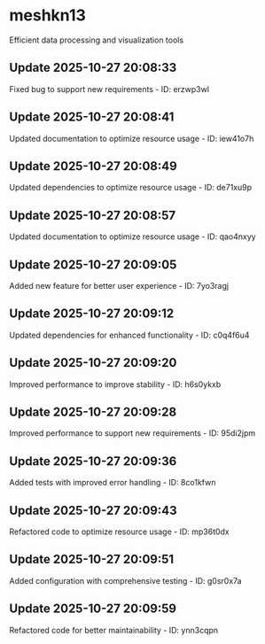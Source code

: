 # meshkn13
Efficient data processing and visualization tools

## Update 2025-10-27 20:08:33
Fixed bug to support new requirements - ID: erzwp3wl


## Update 2025-10-27 20:08:41
Updated documentation to optimize resource usage - ID: iew41o7h


## Update 2025-10-27 20:08:49
Updated dependencies to optimize resource usage - ID: de71xu9p


## Update 2025-10-27 20:08:57
Updated documentation to optimize resource usage - ID: qao4nxyy


## Update 2025-10-27 20:09:05
Added new feature for better user experience - ID: 7yo3ragj


## Update 2025-10-27 20:09:12
Updated dependencies for enhanced functionality - ID: c0q4f6u4


## Update 2025-10-27 20:09:20
Improved performance to improve stability - ID: h6s0ykxb


## Update 2025-10-27 20:09:28
Improved performance to support new requirements - ID: 95di2jpm


## Update 2025-10-27 20:09:36
Added tests with improved error handling - ID: 8co1kfwn


## Update 2025-10-27 20:09:43
Refactored code to optimize resource usage - ID: mp36t0dx


## Update 2025-10-27 20:09:51
Added configuration with comprehensive testing - ID: g0sr0x7a


## Update 2025-10-27 20:09:59
Refactored code for better maintainability - ID: ynn3cqpn


